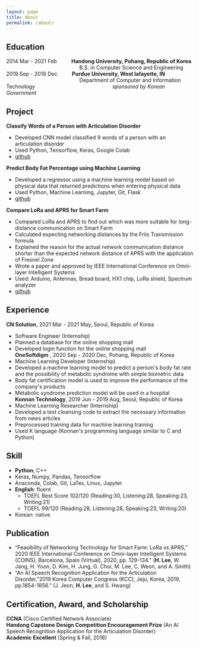 ```yaml
---
layout: page
title: About
permalink: /about/
---
```


## Education
2014 Mar - 2021 Feb &nbsp;&nbsp;&nbsp;&nbsp;&nbsp;&nbsp;&nbsp;&nbsp;&nbsp;**Handong University, Pohang, Republic of Korea**
&nbsp;&nbsp;&nbsp;&nbsp;&nbsp;&nbsp;&nbsp;&nbsp;&nbsp;&nbsp;&nbsp;&nbsp;&nbsp;&nbsp;&nbsp;&nbsp;&nbsp;&nbsp;&nbsp;&nbsp;&nbsp;&nbsp;&nbsp;&nbsp;&nbsp;&nbsp;&nbsp;&nbsp;&nbsp;&nbsp;&nbsp;&nbsp;&nbsp;&nbsp;&nbsp;&nbsp;&nbsp;&nbsp;&nbsp;&nbsp;&nbsp;&nbsp;&nbsp;&nbsp;&nbsp;&nbsp;&nbsp;&nbsp;&nbsp;&nbsp;B.S. in Computer Science and Engineering   
2019 Sep - 2019 Dec &nbsp;&nbsp;&nbsp;&nbsp;&nbsp;&nbsp;&nbsp;&nbsp;&nbsp;**Purdue University, West lafayette, IN**
&nbsp;&nbsp;&nbsp;&nbsp;&nbsp;&nbsp;&nbsp;&nbsp;&nbsp;&nbsp;&nbsp;&nbsp;&nbsp;&nbsp;&nbsp;&nbsp;&nbsp;&nbsp;&nbsp;&nbsp;&nbsp;&nbsp;&nbsp;&nbsp;&nbsp;&nbsp;&nbsp;&nbsp;&nbsp;&nbsp;&nbsp;&nbsp;&nbsp;&nbsp;&nbsp;&nbsp;&nbsp;&nbsp;&nbsp;&nbsp;&nbsp;&nbsp;&nbsp;&nbsp;&nbsp;&nbsp;&nbsp;&nbsp;&nbsp;&nbsp;Department of Computer and Information Technology
&nbsp;&nbsp;&nbsp;&nbsp;&nbsp;&nbsp;&nbsp;&nbsp;&nbsp;&nbsp;&nbsp;&nbsp;&nbsp;&nbsp;&nbsp;&nbsp;&nbsp;&nbsp;&nbsp;&nbsp;&nbsp;&nbsp;&nbsp;&nbsp;&nbsp;&nbsp;&nbsp;&nbsp;&nbsp;&nbsp;&nbsp;&nbsp;&nbsp;&nbsp;&nbsp;&nbsp;&nbsp;&nbsp;&nbsp;&nbsp;&nbsp;&nbsp;&nbsp;&nbsp;&nbsp;&nbsp;&nbsp;&nbsp;&nbsp;&nbsp;&nbsp;&nbsp;_sponsored by Korean Government_

## Project
**Classify Words of a Person with Articulation Disorder**   
- Developed CNN model classified 9 words of a person with an articulation disorder   
- Used Python, Tensorflow, Keras, Google Colab   
- [github](https://github.com/dlgur1994/Classify-Words-of-a-Person-with-Articulation-Disorder-using-Deep-Learning)

**Predict Body Fat Percentage using Machine Learning**   
- Developed a regressor using a machine learning model based on physical data that returned predictions when entering physical data   
- Used Python, Machine Learning, Jupyter, Git, Flask   
- [github](https://github.com/dlgur1994/Predict-Body-Fat-Percentage-using-Machine-Learning)

**Compare LoRa and APRS for Smart Farm**   
- Compared LoRa and APRS to find out which was more suitable for long-distance communication on Smart Farm   
- Calculated expecting networking distances by the Friis Transmission formula 
- Explained the reason for the actual network communication distance shorter than the expected network distance of APRS with the application of Fresnel Zone   
- Wrote a paper and approved by IEEE International Conference on Omni-layer Intelligent Systems   
- Used: Arduino, Antennas, Bread board, HX1 chip, LoRa shield, Spectrum analyzer
- [github](https://github.com/dlgur1994/Compare-LoRa-and-APRS-for-Smart-Farm)

## Experience
**CN Solution**, 2021 Mar - 2021 May, Seoul, Republic of Korea
- Software Engineer (Internship)
- Planned a database for the online shopping mall
- Developed login function for the online shopping mall   
**OneSoftdigm** , 2020 Sep - 2020 Dec, Pohang, Republic of Korea
- Machine Learning Developer (Internship)
- Developed a machine learning model to predict a person's body fat rate and the possibility of metabolic syndrome with simple biometric data
- Body fat certification model is used to improve the performance of the company's products
- Metabolic syndrome prediction model will be used in a hospital   
**Konnan Technology**, 2019 Jun - 2019 Aug, Seoul, Republic of Korea
- Machine Learning Researcher (Internship)
- Developed a text cleansing code to extract the necessary information from news articles
- Preprocessed training data for machine learning training
- Used K language (Konnan's programming language similar to C and Python)

## Skill
- **Python**, C++
- Keras, Numpy, Pandas, Tensorflow
- Anaconda, Colab, Git, LaTex, Linux, Jupyter
- **English**: fluent
    - TOEFL Best Score 102/120 (Reading:30, Listening:28, Speaking:23, Writing:21)
    - TOEFL 99/120 (Reading:28, Listening:28, Speaking:23, Writing:20)
- Korean: native

## Publication
- “Feasibility of Networking Technology for Smart Farm: LoRa vs APRS,” 2020 IEEE International Conference on Omni-layer Intelligent Systems (COINS), Barcelona, Spain (Virtual), 2020, pp. 129-134." (**H. Lee**, W. Jang, H. Yoon, D. Kim, H. Jung, G. Choi, M. Lee, C. Weon, and A. Smith)
- “An AI Speech Recognition Application for the Articulation Disorder,”2019 Korea Computer Congress (KCC), Jeju, Korea, 2019, pp.1854-1856." (J. Jeon, **H. Lee**, and S. Hwang)

## Certification, Award, and Scholarship
**CCNA** (Cisco Certified Network Associate)   
**Handong Capstone Design Competition Encouragement Prize** (An AI Speech Recognition Application for the Articulation Disorder)   
**Academic Excellent** (Spring & Fall, 2018)